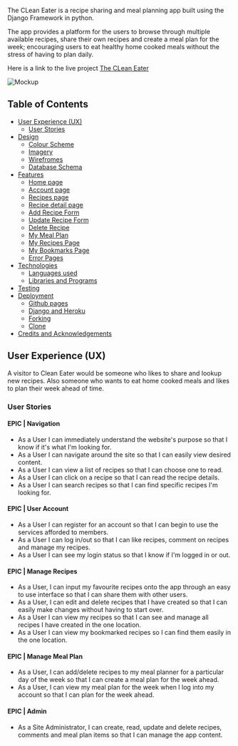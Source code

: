 The CLean Eater is a recipe sharing and meal planning app built using the Django Framework in python.

The app provides a platform for the users to browse through multiple available recipes, share their own recipes and create a meal plan for the week; encouraging users to eat healthy home cooked meals without the stress of having to plan daily.

Here is a link to the live project [The CLean Eater]()

![Mockup]()

## Table of Contents

* [User Experience (UX)](#User-Experience-(UX))  
  * [User Stories](#User-Stories)  
* [Design](#Design)  
  * [Colour Scheme](#Colour-Scheme)  
  * [Imagery](#Imagery)  
  * [Wirefromes](#Wireframes)  
  * [Database Schema](#Database-Schema)  
* [Features](#Features)  
  * [Home page](#Home-Page)  
  * [Account page](#Account-page)  
  * [Recipes page](#Recipes-page)  
  * [Recipe detail page](#Recipe-detail-page)  
  * [Add Recipe Form](#add-recipe-form)  
  * [Update Recipe Form](#update-recipe-form)  
  * [Delete Recipe](#delete-recipe)  
  * [My Meal Plan](#my-meal-plan)  
  * [My Recipes Page](#my-recipes-page)  
  * [My Bookmarks Page](#my-bookmarks-page)  
  * [Error Pages](#error-pages)  
* [Technologies](#Technologies)  
  * [Languages used](#Languages-used)  
  * [Libraries and Programs](#Libraries-and-Programs)  
* [Testing](#Testing)  
* [Deployment](#Deployment)  
  * [Github pages](#Github-pages)  
  * [Django and Heroku](#Django-and-Heroku)  
  * [Forking](#Forking)  
  * [Clone](#Clone)  
* [Credits and Acknowledgements](#Credits-and-Acknowledgements)  

## User Experience (UX)  

A visitor to Clean Eater would be someone who likes to share and lookup new recipes. Also someone who wants to eat home cooked meals and likes to plan their week ahead of time.  

### User Stories  

#### EPIC | Navigation  
- As a User I can immediately understand the website's purpose so that I know if it's what I'm looking for.
- As a User I can navigate around the site so that I can easily view desired content.  
- As a User I can view a list of recipes so that I can choose one to read.  
- As a User I can click on a recipe so that I can read the recipe details.  
- As a User I can search recipes so that I can find specific recipes I'm looking for.  

#### EPIC | User Account  
- As a User I can register for an account so that I can begin to use the services afforded to members.  
- As a User I can log in/out so that I can like recipes, comment on recipes and manage my recipes.  
- As a User I can see my login status so that I know if I'm logged in or out.  

#### EPIC | Manage Recipes  
- As a User, I can input my favourite recipes onto the app through an easy to use interface so that I can share them with other users.  
- As a User, I can edit and delete recipes that I have created so that I can easily make changes without having to start over.  
- As a User I can view my recipes so that I can see and manage all recipes I have created in the one location.  
- As a User I can view my bookmarked recipes so I can find them easily in the one location.  

#### EPIC | Manage Meal Plan    
- As a User, I can add/delete recipes to my meal planner for a particular day of the week so that I can create a meal plan for the week ahead.  
- As a User, I can view my meal plan for the week when I log into my account so that I can plan for the week ahead.  

#### EPIC | Admin  
- As a Site Administrator, I can create, read, update and delete recipes, comments and meal plan items so that I can manage the app content.  

